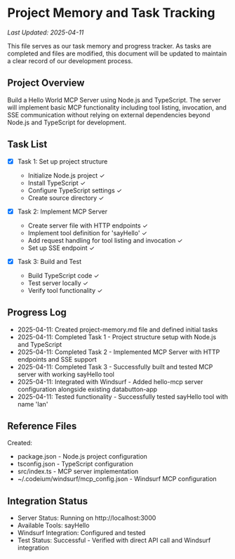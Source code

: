 # Project Memory and Task Tracking

*Last Updated: 2025-04-11*

This file serves as our task memory and progress tracker. As tasks are completed and files are modified, this document will be updated to maintain a clear record of our development process.

## Project Overview
Build a Hello World MCP Server using Node.js and TypeScript. The server will implement basic MCP functionality including tool listing, invocation, and SSE communication without relying on external dependencies beyond Node.js and TypeScript for development.

## Task List
- [x] Task 1: Set up project structure
  - Initialize Node.js project ✓
  - Install TypeScript ✓
  - Configure TypeScript settings ✓
  - Create source directory ✓

- [x] Task 2: Implement MCP Server
  - Create server file with HTTP endpoints ✓
  - Implement tool definition for 'sayHello' ✓
  - Add request handling for tool listing and invocation ✓
  - Set up SSE endpoint ✓

- [x] Task 3: Build and Test
  - Build TypeScript code ✓
  - Test server locally ✓
  - Verify tool functionality ✓

## Progress Log
- 2025-04-11: Created project-memory.md file and defined initial tasks
- 2025-04-11: Completed Task 1 - Project structure setup with Node.js and TypeScript
- 2025-04-11: Completed Task 2 - Implemented MCP Server with HTTP endpoints and SSE support
- 2025-04-11: Completed Task 3 - Successfully built and tested MCP server with working sayHello tool
- 2025-04-11: Integrated with Windsurf - Added hello-mcp server configuration alongside existing databutton-app
- 2025-04-11: Tested functionality - Successfully tested sayHello tool with name 'Ian'

## Reference Files
Created:
- package.json - Node.js project configuration
- tsconfig.json - TypeScript configuration
- src/index.ts - MCP server implementation
- ~/.codeium/windsurf/mcp_config.json - Windsurf MCP configuration

## Integration Status
- Server Status: Running on http://localhost:3000
- Available Tools: sayHello
- Windsurf Integration: Configured and tested
- Test Status: Successful - Verified with direct API call and Windsurf integration
